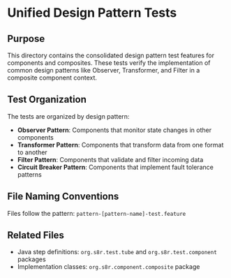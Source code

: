 <!--
Copyright (c) 2025 Eric C. Mumford (@heymumford)

This software was developed with analytical assistance from AI tools 
including Claude 3.7 Sonnet, Claude Code, and Google Gemini Deep Research,
which were used as paid services. All intellectual property rights 
remain exclusively with the copyright holder listed above.

Licensed under the Mozilla Public License 2.0
-->

# Unified Design Pattern Tests

## Purpose

This directory contains the consolidated design pattern test features for components and composites. These tests verify the implementation of common design patterns like Observer, Transformer, and Filter in a composite component context.

## Test Organization

The tests are organized by design pattern:

- **Observer Pattern**: Components that monitor state changes in other components
- **Transformer Pattern**: Components that transform data from one format to another
- **Filter Pattern**: Components that validate and filter incoming data
- **Circuit Breaker Pattern**: Components that implement fault tolerance patterns

## File Naming Conventions

Files follow the pattern: `pattern-[pattern-name]-test.feature`

## Related Files

- Java step definitions: `org.s8r.test.tube` and `org.s8r.test.component` packages
- Implementation classes: `org.s8r.component.composite` package
